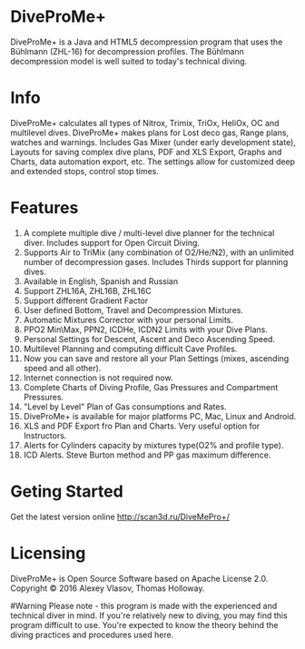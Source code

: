# DiveProMe+
DiveProMe+ is a Java and HTML5 decompression program that uses the Bühlmann (ZHL-16) for decompression profiles. The Bühlmann decompression model is well suited to today's technical diving.

# Info
DiveProMe+ calculates all types of Nitrox, Trimix, TriOx, HeliOx, OC and multilevel dives. DiveProMe+ makes plans for Lost deco gas, Range plans, watches and warnings. Includes Gas Mixer (under early development state), Layouts for saving complex dive plans, PDF and XLS Export, Graphs and Charts, data automation export, etc. The settings allow for customized deep and extended stops, control stop times.

# Features
1.	A complete multiple dive / multi-level dive planner for the technical diver. Includes support for Open Circuit Diving.
2.	Supports Air to TriMix (any combination of O2/He/N2), with an unlimited number of decompression gases. Includes Thirds support for planning dives.
3.	Available in English, Spanish and Russian
4.	Support ZHL16A, ZHL16B, ZHL16C
5.	Support different Gradient Factor
6.	User defined Bottom, Travel and Decompression Mixtures.
7.	Automatic Mixtures Corrector with your personal Limits.
8.	PPO2 Min\Max, PPN2, ICDHe, ICDN2 Limits with your Dive Plans.
9.	Personal Settings for Descent, Ascent and Deco Ascending Speed.
10.	Multilevel Planning and computing difficult Cave Profiles.
11.	Now you can save and restore all your Plan Settings (mixes, ascending speed and all other).
12.	 Internet connection is not required now.
13.	Complete Charts of Diving Profile, Gas Pressures and Compartment Pressures.
14.	"Level by Level" Plan of Gas consumptions and Rates.
15.	DiveProMe+ is available for major platforms PC, Mac, Linux and Android.
16.	 XLS and PDF Export fro Plan and Charts. Very useful option for Instructors.
17.	Alerts for Cylinders capacity by mixtures type(O2% and profile type).
18.	ICD Alerts. Steve Burton method and PP gas maximum difference.

# Geting Started
Get the latest version online http://scan3d.ru/DiveMePro+/

# Licensing
DiveProMe+ is Open Source Software based on Apache License 2.0. Copyright © 2016 Alexey Vlasov, Thomas Holloway.

#Warning
Please note - this program is made with the experienced and technical diver in mind. If you're relatively new to diving, you may find this program difficult to use. You're expected to know the theory behind the diving practices and procedures used here.


